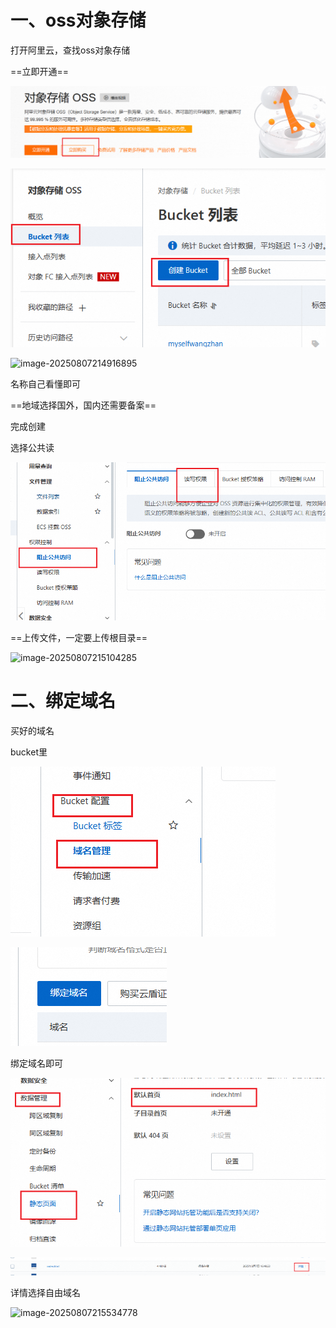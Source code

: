 # 一、oss对象存储

打开阿里云，查找oss对象存储

==立即开通==

![Snipaste_2025-08-07_21-43-55](image/Snipaste_2025-08-07_21-43-55.png)

![Snipaste_2025-08-07_21-48-13](image/Snipaste_2025-08-07_21-48-13.png)

![image-20250807214916895](image/image-20250807214916895.png)

名称自己看懂即可

==地域选择国外，国内还需要备案==

完成创建

选择公共读

![Snipaste_2025-08-07_21-50-33](image/Snipaste_2025-08-07_21-50-33.png)

==上传文件，一定要上传根目录==

![image-20250807215104285](image/image-20250807215104285.png)

# 二、绑定域名

买好的域名

bucket里

![Snipaste_2025-08-07_21-53-15](image/Snipaste_2025-08-07_21-53-15.png)

![Snipaste_2025-08-07_21-54-08](image/Snipaste_2025-08-07_21-54-08.png)

绑定域名即可

![Snipaste_2025-08-07_21-54-52](image/Snipaste_2025-08-07_21-54-52.png)

![Snipaste_2025-08-07_21-55-13](image/Snipaste_2025-08-07_21-55-13.png)

详情选择自由域名

![image-20250807215534778](image/image-20250807215534778.png)